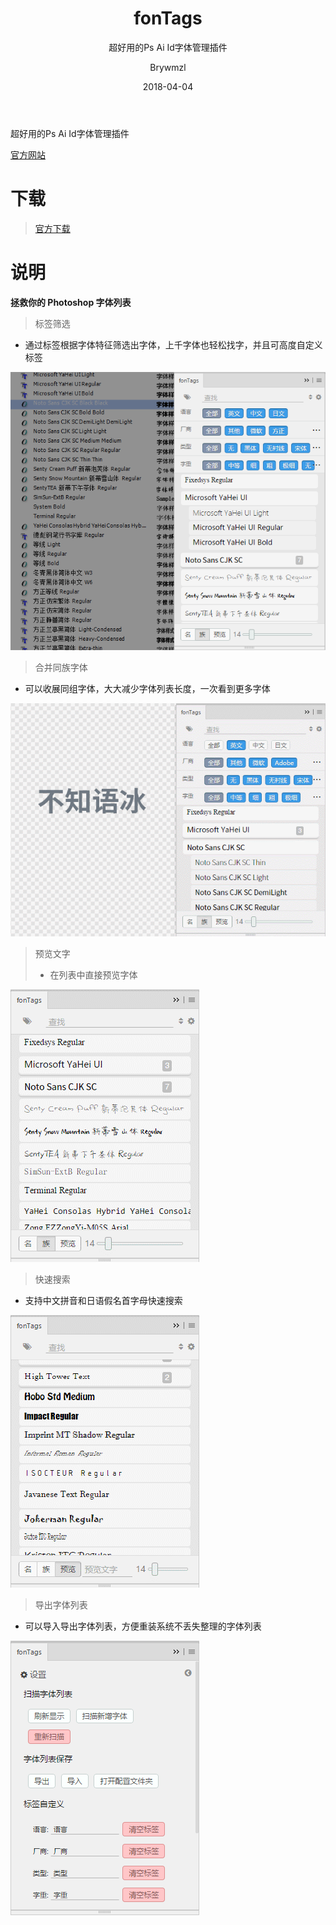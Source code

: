 ﻿---
layout:     post
title:      fonTags
subtitle:   超好用的Ps Ai Id字体管理插件
date:       2018-04-04
author:     Brywmzl
header-img: img/fonTags/bg.jpg
catalog: true
tags: [Ps插件,Ai插件,Id插件,字体]
---
超好用的Ps Ai Id字体管理插件

<!--more-->

[官方网站](http://nullice.com/fontags)

# 下载
> [官方下载](http://nullice.com/fontags)

# 说明
**拯救你的 Photoshop 字体列表**

> 标签筛选
* 通过标签根据字体特征筛选出字体，上千字体也轻松找字，并且可高度自定义标签

![](/img/fonTags/fontags_ps_fonTags.png)  
> 合并同族字体
* 可以收展同组字体，大大减少字体列表长度，一次看到更多字体

![](/img/fonTags/fontags_pick_tag.gif)  
> 预览文字
>- 在列表中直接预览字体

![](/img/fonTags/fontags_合并组2.gif)  
> 快速搜索
* 支持中文拼音和日语假名首字母快速搜索

![](/img/fonTags/fontags_字体预览.gif)  
> 导出字体列表
* 可以导入导出字体列表，方便重装系统不丢失整理的字体列表

![](/img/fonTags/fontags_导出字体列表_lim[quick].png)  